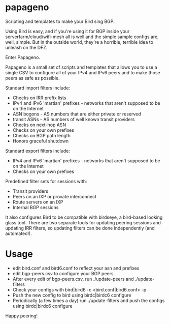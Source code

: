 # papageno
Scripting and templates to make your Bird sing BGP.

Using Bird is easy, and if you're using it for BGP inside your serverfarm/cloud/wifi-mesh all is well and the simple sample configs are, well, simple. But in the outside world, they're a horrible, terrible idea to unleash on the DFZ.

Enter Papageno.

Papageno is a small set of scripts and templates that allows you to use a single CSV to configure all of your IPv4 and IPv6 peers and to make those peers as safe as possible.

Standard import filters include:
 - Checks on IRR prefix lists
 - IPv4 and IPv6 'martian' prefixes - networks that aren't supposed to be on the Internet
 - ASN bogons - AS numbers that are either private or reserved
 - transit ASNs - AS numbers of well known transit providers 
 - Checks on next-hop ASN
 - Checks on your own prefixes
 - Checks on BGP path length
 - Honors graceful shutdown

Standard export filters include:
 - IPv4 and IPv6 'martian' prefixes - networks that aren't supposed to be on the Internet
 - Checks on your own prefixes

Predefined filter sets for sessions with:
 - Transit providers
 - Peers on an IXP or provate interconnect
 - Route servers on an IXP
 - Internal BGP sessions
 
It also configures Bird to be compatible with birdseye, a bird-based looking glass tool. There are two separate tools for updating peering sessions and updating IRR filters, so updating filters can be done independently (and automated!).

# Usage
 - edit bird.conf and bird6.conf to reflect your asn and prefixes
 - edit bgp-peers.csv to configure your BGP peers
 - After every edit of bgp-peers.csv, run ./update-peers and ./update-filters
 - Check your configs with bird|bird6 -c <bird.conf|bird6.conf> -p
 - Push the new config to bird using birdc|birdc6 configure
 - Periodically (a few times a day) run ./update-filters and push the configs using birdc|birdc6 configure

Happy peering!

